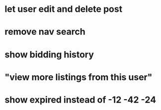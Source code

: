 # let user edit and delete post

# remove nav search

# show bidding history

# "view more listings from this user"

# show expired instead of -12 -42 -24
